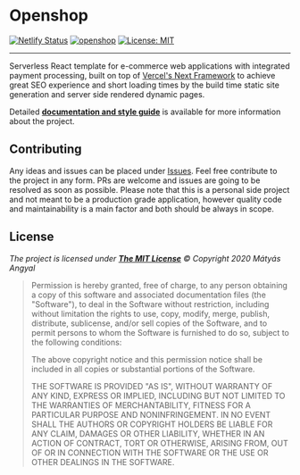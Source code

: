 # Openshop

[![Netlify Status](https://api.netlify.com/api/v1/badges/77e3442d-d9b6-4734-a493-3326fedf27be/deploy-status)](https://app.netlify.com/sites/openshop/deploys) [![openshop](https://circleci.com/gh/amatyas001/openshop-next.svg?style=shield)](https://app.circleci.com/pipelines/github/amatyas001/openshop-next)
[![License: MIT](https://img.shields.io/badge/License-MIT-yellow.svg)](https://opensource.org/licenses/MIT)

---

Serverless React template for e-commerce web applications with integrated payment processing, built on top of [Vercel's Next Framework](https://nextjs.org) to achieve great SEO experience and short loading times by the build time static site generation and server side rendered dynamic pages.

Detailed **[documentation and style guide](https://amatyas001.github.io/openshop-next/)** is available for more information about the project.

## Contributing

Any ideas and issues can be placed under [Issues](https://github.com/amatyas001/openshop-next/issues). Feel free contribute to the project in any form. PRs are welcome and issues are going to be resolved as soon as possible. Please note that this is a personal side project and not meant to be a production grade application, however quality code and maintainability is a main factor and both should be always in scope.

## License

_The project is licensed under **[The MIT License](https://opensource.org/licenses/MIT)** &copy; Copyright 2020 Mátyás Angyal_

> Permission is hereby granted, free of charge, to any person obtaining a copy of this software and associated documentation files (the "Software"), to deal in the Software without restriction, including without limitation the rights to use, copy, modify, merge, publish, distribute, sublicense, and/or sell copies of the Software, and to permit persons to whom the Software is furnished to do so, subject to the following conditions:
>
> The above copyright notice and this permission notice shall be included in all copies or substantial portions of the Software.
>
> THE SOFTWARE IS PROVIDED "AS IS", WITHOUT WARRANTY OF ANY KIND, EXPRESS OR IMPLIED, INCLUDING BUT NOT LIMITED TO THE WARRANTIES OF MERCHANTABILITY, FITNESS FOR A PARTICULAR PURPOSE AND NONINFRINGEMENT. IN NO EVENT SHALL THE AUTHORS OR COPYRIGHT HOLDERS BE LIABLE FOR ANY CLAIM, DAMAGES OR OTHER LIABILITY, WHETHER IN AN ACTION OF CONTRACT, TORT OR OTHERWISE, ARISING FROM, OUT OF OR IN CONNECTION WITH THE SOFTWARE OR THE USE OR OTHER DEALINGS IN THE SOFTWARE.
